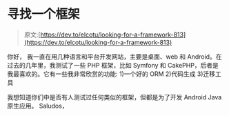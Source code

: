 # 寻找一个框架

> 原文:[https://dev.to/elcotu/looking-for-a-framework-813](https://dev.to/elcotu/looking-for-a-framework-813)

你好，
我一直在用几种语言和平台开发网站，主要是桌面、web 和 Android。在过去的几年里，我测试了一些 PHP 框架，比如 Symfony 和 CakePHP，后者是我最喜欢的。它有一些我非常欣赏的功能:
1)一个好的 ORM
2)代码生成
3)迁移工具

我想知道你们中是否有人测试过任何类似的框架，但都是为了开发 Android Java 原生应用。
Saludos，